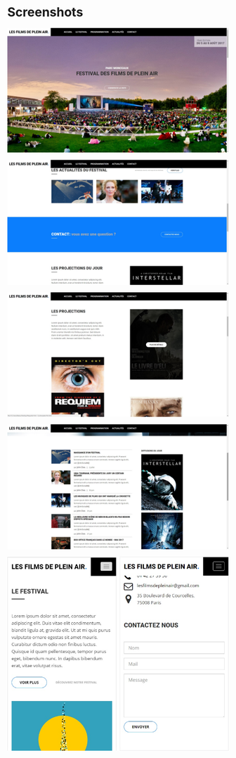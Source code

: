 Screenshots
===========

[![Homepage](screenshots/Homepage.jpg)](screenshots/Homepage.jpg)

[![hamepage2](screenshots/Homepage2.jpg)](screenshots/Homepage2.jpg)

[![Programmation](screenshots/Programmation.jpg)](screenshots/Programmation.jpg)

[![News](screenshots/News.jpg)](screenshots/News.jpg)

[![Responsive](screenshots/Responsive.jpg)](screenshots/Responsive.jpg)


 
